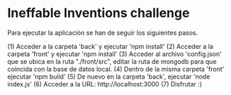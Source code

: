 # Ineffable Inventions challenge

Para ejecutar la aplicación se han de seguir los siguientes pasos.

 (1) Acceder a la carpeta 'back' y ejecutar 'npm install'
 (2) Acceder a la carpeta 'front' y ejecutar 'npm install'
 (3) Acceder al archivo 'config.json' que se ubica en la ruta "./front/src", editar la ruta de mongodb para que coincida con la base de datos local.
 (4) Dentro de la misma carpeta 'front' ejecutar 'npm build'
 (5) De nuevo en la carpeta 'back', ejecutar 'node index.js'
 (6) Acceder a la URL: http://localhost:3000
 (7) Disfrutar :)


